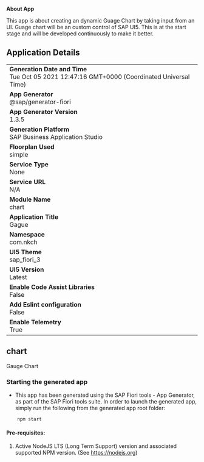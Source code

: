 **About App**

This app is about creating an dynamic Guage Chart by taking input from an UI. Guage chart will be an custom control of SAP UI5. This is at the start stage and will be developed continuously to make it better.

## Application Details
|               |
| ------------- |
|**Generation Date and Time**<br>Tue Oct 05 2021 12:47:16 GMT+0000 (Coordinated Universal Time)|
|**App Generator**<br>@sap/generator-fiori|
|**App Generator Version**<br>1.3.5|
|**Generation Platform**<br>SAP Business Application Studio|
|**Floorplan Used**<br>simple|
|**Service Type**<br>None|
|**Service URL**<br>N/A
|**Module Name**<br>chart|
|**Application Title**<br>Gague|
|**Namespace**<br>com.nkch|
|**UI5 Theme**<br>sap_fiori_3|
|**UI5 Version**<br>Latest|
|**Enable Code Assist Libraries**<br>False|
|**Add Eslint configuration**<br>False|
|**Enable Telemetry**<br>True|

## chart

Gauge Chart

### Starting the generated app

-   This app has been generated using the SAP Fiori tools - App Generator, as part of the SAP Fiori tools suite.  In order to launch the generated app, simply run the following from the generated app root folder:

```
    npm start
```

#### Pre-requisites:

1. Active NodeJS LTS (Long Term Support) version and associated supported NPM version.  (See https://nodejs.org)


